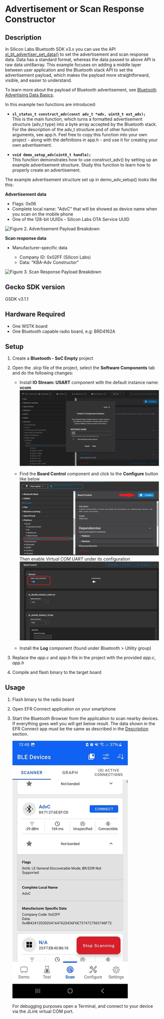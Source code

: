 # Advertisement or Scan Response Constructor #

## Description ##

In Silicon Labs Bluetooth SDK v3.x you can use the API [sl_bt_advertiser_set_data()](https://docs.silabs.com/bluetooth/3.1/group-sl-bt-advertiser#ga706aeaf60049280fe9cc256f20ad4113) to set the advertisement and scan response data. Data has a standard format, whereas the data passed to above API is raw data uint8array. This example focuses on adding a middle layer between user application and the Bluetooth stack API to set the advertisement payload, which makes the payload more straightforward, visible, and easier to understand.

To learn more about the payload of Bluetooth advertisement, see [Bluetooth Advertising Data Basics](https://docs.silabs.com/bluetooth/latest/general/adv-and-scanning/bluetooth-adv-data-basics).

In this example two functions are introduced:

- **`sl_status_t construct_adv(const adv_t *adv, uint8_t ext_adv);`**  
This is the main function, which turns a formatted advertisement structure (adv_t type) into a byte array accepted by the Bluetooth stack. For the description of the adv_t structure and of other function arguments, see app.h. Feel free to copy this function into your own project - along with the definitions in app.h - and use it for creating your own advertisement.

- **`void demo_setup_adv(uint8_t handle);`**  
This function demonstrates how to use construct_adv() by setting up an example advertisement structure. Study this function to learn how to properly create an advertisement.

The example advertisement structure set up in demo_adv_setup() looks like this:

**Advertisement data**

- Flags: 0x06
- Complete local name: "AdvC" that will be showed as device name when you scan on the mobile phone
- One of the 128-bit UUIDs - Silicon Labs OTA Service UUID

![Figure 2. Advertisement Payload Breakdown](images/0205_f2.png)

**Scan response data**

- Manufacturer-specific data

  - Company ID: 0x02FF (Silicon Labs)
  - Data: "KBA-Adv Constructor"

![Figure 3. Scan Response Payload Breakdown](images/0205_f3.png)

## Gecko SDK version ##

GSDK v3.1.1

## Hardware Required ##

- One WSTK board
- One Bluetooth capable radio board, e.g: BRD4162A

## Setup ##

1. Create a **Bluetooth - SoC Empty** project

2. Open the .slcp file of the project, select the **Software Components** tab and do the following changes:

   - Install **IO Stream: USART** component with the default instance name: **vcom**  
    ![install usart](images/install_usart.png)

   - Find the **Board Control** component and click to the **Configure** button like below
    ![board control configure](images/board_control_configure.png)  
    Then enable *Virtual COM UART* under its configuration
    ![board control configure](images/enable_vir_com.png)  

   - Install the **Log** component (found under Bluetooth > Utility group)

3. Replace the *app.c* and *app.h* file in the project with the provided *app.c*, *app.h*

4. Compile and flash binary to the target board

## Usage ##

1. Flash binary to the radio board

2. Open EFR Connect application on your smartphone

3. Start the Bluetooth Browser from the application to scan nearby devices. If everything goes well you will get below result. The data shown in the EFR Connect app must be the same as described in the [Description](#description) section.

   ![Test result](images/test_result_n.png)
   
   For debugging purposes open a Terminal, and connect to your device via the JLink virtual COM port.
